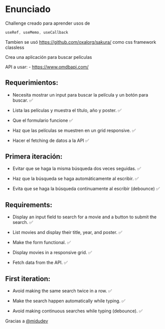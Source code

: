 # Enunciado

Challenge creado para aprender usos de

```javascript
useRef, useMemo, useCallback
```

Tambien se usó https://github.com/oxalorg/sakura/ como css framework classless

Crea una aplicación para buscar películas

API a usar: - https://www.omdbapi.com/

## Requerimientos:

- Necesita mostrar un input para buscar la película y un botón para buscar. ✅

- Lista las películas y muestra el título, año y poster. ✅

- Que el formulario funcione ✅

- Haz que las películas se muestren en un grid responsive. ✅

- Hacer el fetching de datos a la API ✅

## Primera iteración:

- Evitar que se haga la misma búsqueda dos veces seguidas. ✅

- Haz que la búsqueda se haga automáticamente al escribir. ✅

- Evita que se haga la búsqueda continuamente al escribir (debounce) ✅

## Requirements:

- Display an input field to search for a movie and a button to submit the search. ✅

- List movies and display their title, year, and poster. ✅

- Make the form functional. ✅

- Display movies in a responsive grid. ✅

- Fetch data from the API. ✅

## First iteration:

- Avoid making the same search twice in a row. ✅

- Make the search happen automatically while typing. ✅

- Avoid making continuous searches while typing (debounce). ✅

Gracias a [@midudev](https://github.com/midudev)
